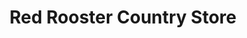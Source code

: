 ---
title: "Red Rooster Country Store"
url: /mechanicsville/red-rooster-country-store/
shop: Kramladen
---